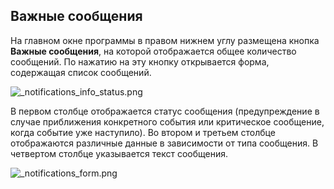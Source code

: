 ﻿
## Важные сообщения

На главном окне программы в правом нижнем углу размещена кнопка **Важные сообщения**, на которой отображается общее количество сообщений. По нажатию на эту кнопку открывается форма, содержащая список сообщений.

![_notifications_info_status.png](./images/_notifications_info_status.png "")

В первом столбце отображается статус сообщения (предупреждение в случае приближения конкретного события или критическое сообщение, когда событие уже наступило).
Во втором и третьем столбце отображаются различные данные в зависимости от типа сообщения.
В четвертом столбце указывается текст сообщения. 

![_notifications_form.png](./images/_notifications_form.png "")

